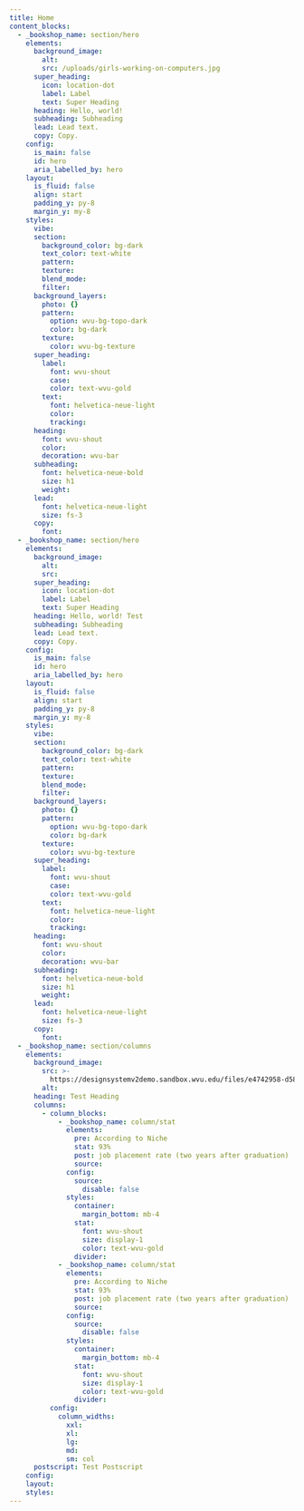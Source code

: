 ```yaml
---
title: Home
content_blocks:
  - _bookshop_name: section/hero
    elements:
      background_image:
        alt:
        src: /uploads/girls-working-on-computers.jpg
      super_heading:
        icon: location-dot
        label: Label
        text: Super Heading
      heading: Hello, world!
      subheading: Subheading
      lead: Lead text.
      copy: Copy.
    config:
      is_main: false
      id: hero
      aria_labelled_by: hero
    layout:
      is_fluid: false
      align: start
      padding_y: py-8
      margin_y: my-8
    styles:
      vibe:
      section:
        background_color: bg-dark
        text_color: text-white
        pattern:
        texture:
        blend_mode:
        filter:
      background_layers:
        photo: {}
        pattern:
          option: wvu-bg-topo-dark
          color: bg-dark
        texture:
          color: wvu-bg-texture
      super_heading:
        label:
          font: wvu-shout
          case:
          color: text-wvu-gold
        text:
          font: helvetica-neue-light
          color:
          tracking:
      heading:
        font: wvu-shout
        color:
        decoration: wvu-bar
      subheading:
        font: helvetica-neue-bold
        size: h1
        weight:
      lead:
        font: helvetica-neue-light
        size: fs-3
      copy:
        font:
  - _bookshop_name: section/hero
    elements:
      background_image:
        alt:
        src:
      super_heading:
        icon: location-dot
        label: Label
        text: Super Heading
      heading: Hello, world! Test
      subheading: Subheading
      lead: Lead text.
      copy: Copy.
    config:
      is_main: false
      id: hero
      aria_labelled_by: hero
    layout:
      is_fluid: false
      align: start
      padding_y: py-8
      margin_y: my-8
    styles:
      vibe:
      section:
        background_color: bg-dark
        text_color: text-white
        pattern:
        texture:
        blend_mode:
        filter:
      background_layers:
        photo: {}
        pattern:
          option: wvu-bg-topo-dark
          color: bg-dark
        texture:
          color: wvu-bg-texture
      super_heading:
        label:
          font: wvu-shout
          case:
          color: text-wvu-gold
        text:
          font: helvetica-neue-light
          color:
          tracking:
      heading:
        font: wvu-shout
        color:
        decoration: wvu-bar
      subheading:
        font: helvetica-neue-bold
        size: h1
        weight:
      lead:
        font: helvetica-neue-light
        size: fs-3
      copy:
        font:
  - _bookshop_name: section/columns
    elements:
      background_image:
        src: >-
          https://designsystemv2demo.sandbox.wvu.edu/files/e4742958-d585-48b8-ade6-7f45ab929897/1780x1780
        alt:
      heading: Test Heading
      columns:
        - column_blocks:
            - _bookshop_name: column/stat
              elements:
                pre: According to Niche
                stat: 93%
                post: job placement rate (two years after graduation)
                source:
              config:
                source:
                  disable: false
              styles:
                container:
                  margin_bottom: mb-4
                stat:
                  font: wvu-shout
                  size: display-1
                  color: text-wvu-gold
                divider:
            - _bookshop_name: column/stat
              elements:
                pre: According to Niche
                stat: 93%
                post: job placement rate (two years after graduation)
                source:
              config:
                source:
                  disable: false
              styles:
                container:
                  margin_bottom: mb-4
                stat:
                  font: wvu-shout
                  size: display-1
                  color: text-wvu-gold
                divider:
          config:
            column_widths:
              xxl:
              xl:
              lg:
              md:
              sm: col
      postscript: Test Postscript
    config:
    layout:
    styles:
---
```

